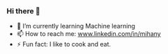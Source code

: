 ### Hi there 👋

- 🌱 I’m currently learning Machine learning
- 📫 How to reach me: www.linkedin.com/in/mihany
- ⚡ Fun fact: I like to cook and eat.
<!--
**mihany/mihany** is a ✨ _special_ ✨ repository because its `README.md` (this file) appears on your GitHub profile.

Here are some ideas to get you started:

- 🔭 I’m currently working on ...
- 🌱 I’m currently learning ...
- 👯 I’m looking to collaborate on ...
- 🤔 I’m looking for help with ...
- 💬 Ask me about ...
- 📫 How to reach me: ...
- 😄 Pronouns: ...
- ⚡ Fun fact: ...
-->
